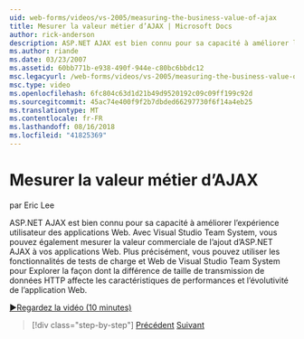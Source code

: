 ```yaml
---
uid: web-forms/videos/vs-2005/measuring-the-business-value-of-ajax
title: Mesurer la valeur métier d’AJAX | Microsoft Docs
author: rick-anderson
description: ASP.NET AJAX est bien connu pour sa capacité à améliorer l’expérience utilisateur des applications Web. Avec Visual Studio Team System, vous pouvez également mesurer la busine...
ms.author: riande
ms.date: 03/23/2007
ms.assetid: 60bb771b-e938-490f-944e-c80bc6bbdc12
msc.legacyurl: /web-forms/videos/vs-2005/measuring-the-business-value-of-ajax
msc.type: video
ms.openlocfilehash: 6fc804c63d1d21b49d9520192c09c09ff199c92d
ms.sourcegitcommit: 45ac74e400f9f2b7dbded66297730f6f14a4eb25
ms.translationtype: MT
ms.contentlocale: fr-FR
ms.lasthandoff: 08/16/2018
ms.locfileid: "41825369"
---
```

<a name="measuring-the-business-value-of-ajax"></a>Mesurer la valeur métier d’AJAX
====================
par Eric Lee

ASP.NET AJAX est bien connu pour sa capacité à améliorer l’expérience utilisateur des applications Web. Avec Visual Studio Team System, vous pouvez également mesurer la valeur commerciale de l’ajout d’ASP.NET AJAX à vos applications Web. Plus précisément, vous pouvez utiliser les fonctionnalités de tests de charge et Web de Visual Studio Team System pour Explorer la façon dont la différence de taille de transmission de données HTTP affecte les caractéristiques de performances et l’évolutivité de l’application Web.

[&#9654;Regardez la vidéo (10 minutes)](https://channel9.msdn.com/Blogs/ASP-NET-Site-Videos/measuring-the-business-value-of-ajax)

> [!div class="step-by-step"]
> [Précédent](introduction-to-managing-and-running-tests-with-team-system.md)
> [Suivant](code-coverage-of-automated-tests.md)
